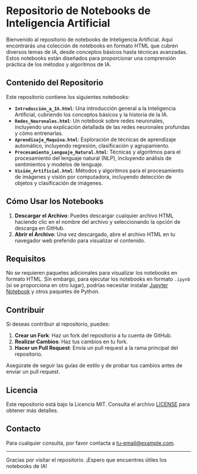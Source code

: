 # Repositorio de Notebooks de Inteligencia Artificial

Bienvenido al repositorio de notebooks de Inteligencia Artificial. Aquí encontrarás una colección de notebooks en formato HTML que cubren diversos temas de IA, desde conceptos básicos hasta técnicas avanzadas. Estos notebooks están diseñados para proporcionar una comprensión práctica de los métodos y algoritmos de IA.

## Contenido del Repositorio

Este repositorio contiene los siguientes notebooks:

- **`Introducción_a_IA.html`**: Una introducción general a la Inteligencia Artificial, cubriendo los conceptos básicos y la historia de la IA.
- **`Redes_Neuronales.html`**: Un notebook sobre redes neuronales, incluyendo una explicación detallada de las redes neuronales profundas y cómo entrenarlas.
- **`Aprendizaje_Maquina.html`**: Exploración de técnicas de aprendizaje automático, incluyendo regresión, clasificación y agrupamiento.
- **`Procesamiento_Lenguaje_Natural.html`**: Técnicas y algoritmos para el procesamiento del lenguaje natural (NLP), incluyendo análisis de sentimientos y modelos de lenguaje.
- **`Visión_Artificial.html`**: Métodos y algoritmos para el procesamiento de imágenes y visión por computadora, incluyendo detección de objetos y clasificación de imágenes.

## Cómo Usar los Notebooks

1. **Descargar el Archivo**: Puedes descargar cualquier archivo HTML haciendo clic en el nombre del archivo y seleccionando la opción de descarga en GitHub.
2. **Abrir el Archivo**: Una vez descargado, abre el archivo HTML en tu navegador web preferido para visualizar el contenido.

## Requisitos

No se requieren paquetes adicionales para visualizar los notebooks en formato HTML. Sin embargo, para ejecutar los notebooks en formato `.ipynb` (si se proporciona en otro lugar), podrías necesitar instalar [Jupyter Notebook](https://jupyter.org/install) y otros paquetes de Python.

## Contribuir

Si deseas contribuir al repositorio, puedes:

1. **Crear un Fork**: Haz un fork del repositorio a tu cuenta de GitHub.
2. **Realizar Cambios**: Haz tus cambios en tu fork.
3. **Hacer un Pull Request**: Envía un pull request a la rama principal del repositorio.

Asegúrate de seguir las guías de estilo y de probar tus cambios antes de enviar un pull request.

## Licencia

Este repositorio está bajo la Licencia MIT. Consulta el archivo [LICENSE](LICENSE) para obtener más detalles.

## Contacto

Para cualquier consulta, por favor contacta a [tu-email@example.com](mailto:tu-email@example.com).

---

Gracias por visitar el repositorio. ¡Espero que encuentres útiles los notebooks de IA!

